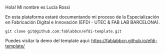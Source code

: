  Hola! Mi nombre es Lucía Rossi 

En esta plataforma estaré documentando mi proceso de la Especialización en Fabricación Digital e Innovación (EFDI - UTEC & FAB LAB BARCELONA).



```
git clone git@github.com:fablabbcn/efdi-template.git
```

Puedes visitar la demo del template aquí: https://fablabbcn.github.io/efdi-template/

